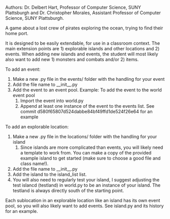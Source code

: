 Authors: Dr. Delbert Hart, Professor of Computer Science, SUNY Plattsburgh and Dr. Christopher Morales, Assistant Professor of Computer Science, SUNY Plattsburgh.

A game about a lost crew of pirates exploring the ocean, trying to find their home port.

It is designed to be easily extendable, for use in a classroom context. The main extension points are 1) explorable islands and other locations and 2) events. When adding new islands and events, the student will most likely also want to add new 1) monsters and combats and/or 2) items.

To add an event:
1) Make a new .py file in the events/ folder with the handling for your event
2) Add the file name to \_\_init__.py
4) Add the event to an event pool.
   Example: To add the event to the world event pool
   1) Import the event into world.py
   2) Append at least one instance of the event to the events list.
   See commit d580f65807d524dabbe84bf49ffd1de524f26e64 for an example

To add an explorable location:
1) Make a new .py file in the locations/ folder with the handling for your island
   1) Since islands are more complicated than events, you will likely need a template to work from. You can make a copy of the provided example island to get started (make sure to choose a good file and class name!).
2) Add the file name to \_\_init__.py
4) Add the island to the island_list list.
5) You will also need to regularly test your island, I suggest adjusting the test islancd (testland) in world.py to be an instance of your island. The testland is always directly south of the starting point. 

Each sublocation in an explorable location like an island has its own event pool, so you will also likely want to add events. See island.py and its history for an example.
